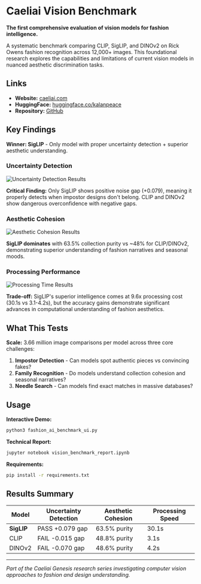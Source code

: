 # Caeliai Vision Benchmark

**The first comprehensive evaluation of vision models for fashion intelligence.**

A systematic benchmark comparing CLIP, SigLIP, and DINOv2 on Rick Owens fashion recognition across 12,000+ images. This foundational research explores the capabilities and limitations of current vision models in nuanced aesthetic discrimination tasks.

## Links

- **Website:** [caeliai.com](https://caeliai.com)
- **HuggingFace:** [huggingface.co/kalanpeace](https://huggingface.co/kalanpeace)
- **Repository:** [GitHub](https://github.com/kalanpeace/Caeliai-Genesis-01-Vision-Benchmark)

## Key Findings

**Winner: SigLIP** - Only model with proper uncertainty detection + superior aesthetic understanding.

### Uncertainty Detection
![Uncertainty Detection Results](uncertainty_detection_plot.png)

**Critical Finding:** Only SigLIP shows positive noise gap (+0.079), meaning it properly detects when impostor designs don't belong. CLIP and DINOv2 show dangerous overconfidence with negative gaps.

### Aesthetic Cohesion  
![Aesthetic Cohesion Results](aesthetic_cohesion_plot.png)

**SigLIP dominates** with 63.5% collection purity vs ~48% for CLIP/DINOv2, demonstrating superior understanding of fashion narratives and seasonal moods.

### Processing Performance
![Processing Time Results](processing_time_plot.png)

**Trade-off:** SigLIP's superior intelligence comes at 9.6x processing cost (30.1s vs 3.1-4.2s), but the accuracy gains demonstrate significant advances in computational understanding of fashion aesthetics.

## What This Tests

**Scale:** 3.66 million image comparisons per model across three core challenges:

1. **Impostor Detection** - Can models spot authentic pieces vs convincing fakes?
2. **Family Recognition** - Do models understand collection cohesion and seasonal narratives? 
3. **Needle Search** - Can models find exact matches in massive databases?

## Usage

**Interactive Demo:**
```bash
python3 fashion_ai_benchmark_ui.py
```

**Technical Report:**
```bash
jupyter notebook vision_benchmark_report.ipynb
```

**Requirements:**
```bash
pip install -r requirements.txt
```

## Results Summary

| Model | Uncertainty Detection | Aesthetic Cohesion | Processing Speed |
|-------|---------------------|-------------------|------------------|
| **SigLIP** | PASS +0.079 gap | 63.5% purity | 30.1s |
| CLIP | FAIL -0.015 gap | 48.8% purity | 3.1s |
| DINOv2 | FAIL -0.070 gap | 48.6% purity | 4.2s |

---

*Part of the Caeliai Genesis research series investigating computer vision approaches to fashion and design understanding.*
